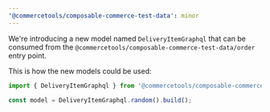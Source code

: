 ```yaml
---
'@commercetools/composable-commerce-test-data': minor
---
```


We're introducing a new model named `DeliveryItemGraphql` that can be consumed from the `@commercetools/composable-commerce-test-data/order` entry point.

This is how the new models could be used:

```ts
import { DeliveryItemGraphql } from '@commercetools/composable-commerce-test-data/order';

const model = DeliveryItemGraphql.random().build();
```
